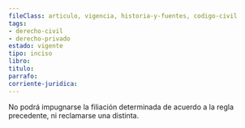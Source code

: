 ```yaml
---
fileClass: articulo, vigencia, historia-y-fuentes, codigo-civil
tags:
- derecho-civil
- derecho-privado
estado: vigente
tipo: inciso
libro:
titulo:
parrafo:
corriente-juridica:
---
```

No podrá impugnarse la filiación determinada de acuerdo a la regla precedente, ni reclamarse una distinta.